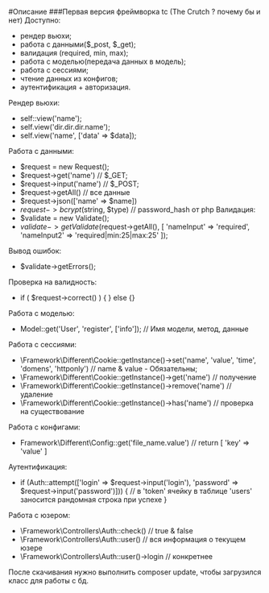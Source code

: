#Описание
<addr>
###Первая версия фреймворка tc (The Crutch ? почему бы и нет)
<addr><addr>
Доступно:<addr><addr>
  * рендер вьюхи;<addr>
  * работа с данными($_post, $_get);<addr>
  * валидация (required, min, max);<addr>
  * работа с моделью(передача данных в модель);<addr>
  * работа с сессиями;<addr>
  * чтение данных из конфигов;<addr>
  * аутентификация + авторизация.<addr>


Рендер вьюхи:<addr>
  * self::view('name');<addr>
  * self.view('dir.dir.dir.name'); <addr>
  * self.view('name', ['data' => $data]);<addr>
<addr>

Работа с данными:<addr>
  * $request = new Request();<addr>
  * $request->get('name') // $_GET;<addr>
  *  $request->input('name') // $_POST;<addr>
  * $request->getAll() // все данные<addr>
  * $request->json(['name' => $name])<addr>
  * $request->bcrypt($string, $type) // password_hash от php<addr><addr>
<addr>Валидация:<addr>
  * $validate = new Validate();<addr>
  * $validate->getValidate($request->getAll(), [
    'nameInput' => 'required',
    'nameInput2' => 'required|min:25|max:25'
  ]);<addr><addr>


<addr><addr>Вывод ошибок:<addr>
  * $validate->getErrors();<addr>

<addr>Проверка на валидность:<addr>
   * if ( $request->correct() ) { } else {}<addr><addr>


<addr>Работа с моделью:<addr>
  * Model::get('User', 'register', ['info']); // Имя модели, метод, данные<addr>
<addr><addr>


Работа с сессиями:
  * \Framework\Different\Cookie::getInstance()->set('name', 'value', 'time', 'domens', 'httponly') // name & value - Обязательны;<addr>
  * \Framework\Different\Cookie::getInstance()->get('name') // получение<addr>
  * \Framework\Different\Cookie::getInstance()->remove('name') // удаление<addr>
  * \Framework\Different\Cookie::getInstance()->has('name') // проверка на существование<addr>


Работа с конфигами:<addr>
  * Framework\Different\Config::get('file_name.value') // return [ 'key' => 'value' ]<addr>


Аутентификация:
  * if (Auth::attempt(['login' => $request->input('login'), 'password' => $request->input('password')])) { <addr>
            // в 'token' ячейку в таблице 'users' заносится рандомная строка при успехе <addr>
  }


<addr>Работа с юзером:<addr>
  * \Framework\Controllers\Auth::check() // true & false<addr>
  * \Framework\Controllers\Auth::user() // вся информация о текущем юзере<addr>
  * \Framework\Controllers\Auth::user()->login // конкретнее<addr>
<addr><addr>


После скачивания нужно выполнить composer update, чтобы загрузился класс для работы с бд.